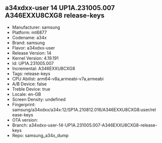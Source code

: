 ## a34xdxx-user 14 UP1A.231005.007 A346EXXU8CXG8 release-keys
- Manufacturer: samsung
- Platform: mt6877
- Codename: a34x
- Brand: samsung
- Flavor: a34xdxx-user
- Release Version: 14
- Kernel Version: 4.19.191
- Id: UP1A.231005.007
- Incremental: A346EXXU8CXG8
- Tags: release-keys
- CPU Abilist: arm64-v8a,armeabi-v7a,armeabi
- A/B Device: false
- Treble Device: true
- Locale: en-GB
- Screen Density: undefined
- Fingerprint: samsung/a34xdxx/a34x:12/SP1A.210812.016/A346EXXU8CXG8:user/release-keys
- OTA version:
- Branch: a34xdxx-user-14-UP1A.231005.007-A346EXXU8CXG8-release-keys
- Repo: samsung_a34x_dump
